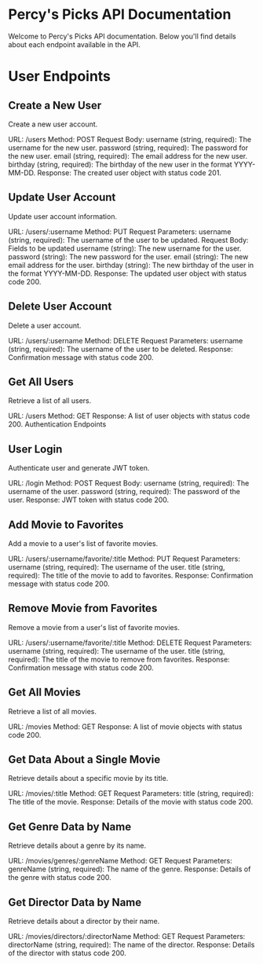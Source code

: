 # Percy's Picks API Documentation
Welcome to Percy's Picks API documentation. Below you'll find details about each endpoint available in the API.

# User Endpoints
## Create a New User
Create a new user account.

URL: /users
Method: POST
Request Body:
username (string, required): The username for the new user.
password (string, required): The password for the new user.
email (string, required): The email address for the new user.
birthday (string, required): The birthday of the new user in the format YYYY-MM-DD.
Response: The created user object with status code 201.

## Update User Account
Update user account information.

URL: /users/:username
Method: PUT
Request Parameters:
username (string, required): The username of the user to be updated.
Request Body: Fields to be updated
username (string): The new username for the user.
password (string): The new password for the user.
email (string): The new email address for the user.
birthday (string): The new birthday of the user in the format YYYY-MM-DD.
Response: The updated user object with status code 200.

## Delete User Account
Delete a user account.

URL: /users/:username
Method: DELETE
Request Parameters:
username (string, required): The username of the user to be deleted.
Response: Confirmation message with status code 200.

## Get All Users
Retrieve a list of all users.

URL: /users
Method: GET
Response: A list of user objects with status code 200.
Authentication Endpoints

## User Login
Authenticate user and generate JWT token.

URL: /login
Method: POST
Request Body:
username (string, required): The username of the user.
password (string, required): The password of the user.
Response: JWT token with status code 200.

## Add Movie to Favorites
Add a movie to a user's list of favorite movies.

URL: /users/:username/favorite/:title
Method: PUT
Request Parameters:
username (string, required): The username of the user.
title (string, required): The title of the movie to add to favorites.
Response: Confirmation message with status code 200.

## Remove Movie from Favorites
Remove a movie from a user's list of favorite movies.

URL: /users/:username/favorite/:title
Method: DELETE
Request Parameters:
username (string, required): The username of the user.
title (string, required): The title of the movie to remove from favorites.
Response: Confirmation message with status code 200.

## Get All Movies
Retrieve a list of all movies.

URL: /movies
Method: GET
Response: A list of movie objects with status code 200.

## Get Data About a Single Movie
Retrieve details about a specific movie by its title.

URL: /movies/:title
Method: GET
Request Parameters:
title (string, required): The title of the movie.
Response: Details of the movie with status code 200.

## Get Genre Data by Name
Retrieve details about a genre by its name.

URL: /movies/genres/:genreName
Method: GET
Request Parameters:
genreName (string, required): The name of the genre.
Response: Details of the genre with status code 200.

## Get Director Data by Name
Retrieve details about a director by their name.

URL: /movies/directors/:directorName
Method: GET
Request Parameters:
directorName (string, required): The name of the director.
Response: Details of the director with status code 200.